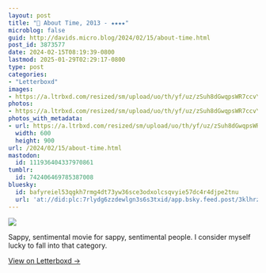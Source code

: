 ```yaml
---
layout: post
title: "🍿 About Time, 2013 - ★★★★"
microblog: false
guid: http://davids.micro.blog/2024/02/15/about-time.html
post_id: 3873577
date: 2024-02-15T08:19:39-0800
lastmod: 2025-01-29T02:29:17-0800
type: post
categories:
- "Letterboxd"
images:
- https://a.ltrbxd.com/resized/sm/upload/uo/th/yf/uz/zSuh8dGwqpsWR7ccvYbfxbSZ37o-0-600-0-900-crop.jpg?v=7276b6e978
photos:
- https://a.ltrbxd.com/resized/sm/upload/uo/th/yf/uz/zSuh8dGwqpsWR7ccvYbfxbSZ37o-0-600-0-900-crop.jpg?v=7276b6e978
photos_with_metadata:
- url: https://a.ltrbxd.com/resized/sm/upload/uo/th/yf/uz/zSuh8dGwqpsWR7ccvYbfxbSZ37o-0-600-0-900-crop.jpg?v=7276b6e978
  width: 600
  height: 900
url: /2024/02/15/about-time.html
mastodon:
  id: 111936404337970861
tumblr:
  id: 742406469785387008
bluesky:
  id: bafyreiel53qgkh7rmg4dt73yw36sce3odxolcsqvyie57dc4r4djpe2tnu
  url: 'at://did:plc:7rlydg6zzdewlgn3s6s3txid/app.bsky.feed.post/3klhrzgmpjs2i'
---
```

 <p><img src="https://a.ltrbxd.com/resized/sm/upload/uo/th/yf/uz/zSuh8dGwqpsWR7ccvYbfxbSZ37o-0-600-0-900-crop.jpg?v=7276b6e978"/></p> <p>Sappy, sentimental movie for sappy, sentimental people. I consider myself lucky to fall into that category.</p> 
<p><a href="https://letterboxd.com/theschlaepfer/film/about-time/">View on Letterboxd →</a></p>
